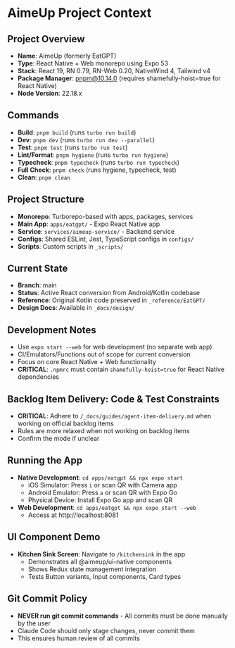 # AimeUp Project Context

## Project Overview

- **Name**: AimeUp (formerly EatGPT)
- **Type**: React Native + Web monorepo using Expo 53
- **Stack**: React 19, RN 0.79, RN-Web 0.20, NativeWind 4, Tailwind v4
- **Package Manager**: pnpm@10.14.0 (requires shamefully-hoist=true for React Native)
- **Node Version**: 22.18.x

## Commands

- **Build**: `pnpm build` (runs `turbo run build`)
- **Dev**: `pnpm dev` (runs `turbo run dev --parallel`)
- **Test**: `pnpm test` (runs `turbo run test`)
- **Lint/Format**: `pnpm hygiene` (runs `turbo run hygiene`)
- **Typecheck**: `pnpm typecheck` (runs `turbo run typecheck`)
- **Full Check**: `pnpm check` (runs hygiene, typecheck, test)
- **Clean**: `pnpm clean`

## Project Structure

- **Monorepo**: Turborepo-based with apps, packages, services
- **Main App**: `apps/eatgpt/` - Expo React Native app
- **Service**: `services/aimeup-service/` - Backend service
- **Configs**: Shared ESLint, Jest, TypeScript configs in `configs/`
- **Scripts**: Custom scripts in `_scripts/`

## Current State

- **Branch**: main
- **Status**: Active React conversion from Android/Kotlin codebase
- **Reference**: Original Kotlin code preserved in `_reference/EatGPT/`
- **Design Docs**: Available in `_docs/design/`

## Development Notes

- Use `expo start --web` for web development (no separate web app)
- CI/Emulators/Functions out of scope for current conversion
- Focus on core React Native + Web functionality
- **CRITICAL**: `.npmrc` must contain `shamefully-hoist=true` for React Native dependencies

## Backlog Item Delivery: Code & Test Constraints

- **CRITICAL**: Adhere to `/_docs/guides/agent-item-delivery.md` when working on official backlog items
- Rules are more relaxed when not working on backlog items
- Confirm the mode if unclear

## Running the App

- **Native Development**: `cd apps/eatgpt && npx expo start`
  - iOS Simulator: Press `i` or scan QR with Camera app
  - Android Emulator: Press `a` or scan QR with Expo Go
  - Physical Device: Install Expo Go app and scan QR
- **Web Development**: `cd apps/eatgpt && npx expo start --web`
  - Access at http://localhost:8081

## UI Component Demo

- **Kitchen Sink Screen**: Navigate to `/kitchensink` in the app
  - Demonstrates all @aimeup/ui-native components
  - Shows Redux state management integration
  - Tests Button variants, Input components, Card types

## Git Commit Policy

- **NEVER run git commit commands** - All commits must be done manually by the user
- Claude Code should only stage changes, never commit them
- This ensures human review of all commits
